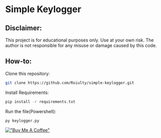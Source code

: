 # Simple Keylogger

## Disclaimer:

This project is for educational purposes only. Use at your own risk. The author is not responsible for any misuse or damage caused by this code.

## How-to:

Clone this repository:
```bash
git clone https://github.com/Roiulty/simple-keylogger.git
````

Install Requirements:
```bash
pip install -r requirements.txt
```

Run the file(Powershell):
```bash
py keylogger.py
```

[!["Buy Me A Coffee"](https://www.buymeacoffee.com/assets/img/custom_images/orange_img.png)](https://buymeacoffee.com/roiul)